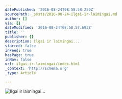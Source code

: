 ```yaml
---
datePublished: '2016-08-24T08:58:58.220Z'
sourcePath: _posts/2016-08-24-ilgai-ir-laimingai.md
author: []
via: {}
dateModified: '2016-08-24T08:58:57.693Z'
title: ''
publisher: {}
description: Ilgai ir laimingai...
starred: false
inFeed: true
hasPage: true
inNav: false
url: ilgai-ir-laimingai/index.html
_context: 'http://schema.org'
_type: Article

---
```

![Ilgai ir laimingai...](https://the-grid-user-content.s3-us-west-2.amazonaws.com/23f2bef4-6e7e-48a9-93b0-15f280a39448.jpg)